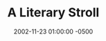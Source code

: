 ---
_schema: default
title: A Literary Stroll
link: https://www.geocaching.com/geocache/GC8B90
owner: The Caching Nuts (formerly Team Jim & Linda)
date: 2002-11-23 01:00:00 -0500
log_type: Found it
display_coords: N 40° 29.709' W 075° 29.051'
latitude: '40.49515'
longitude: '-75.484183'
first_stage: true
bogus: false
zhanna_log:  >-
  Hi, J & L!


  We finally decided to take a trip to this neck of the woods and try some caching down here. We had a lovely day for the drive! The sun was bright and warm, which almost made up for the extremely strong, cold wind. We found all four parts with ease as your coordinates were right on (it didn't hurt that we got all the answers correct, either 😉). We really enjoy this kind of challenge! Everything was in good condition except for container #2, which unfortunately was very wet inside. The clue can still be read, but the ink is running and I fear it may not be legible much longer. The cache itself was very nicely concealed and in a nice location (if you avoid the thorns). We left a Lego set and took the Art Vandelay space shuttle travel bug. Thanks for a fine walk and a fun challenge on a bright and blustery day!


  Zhanna and Aaron
image_gallery_zh: gallery2
image_gallery_zh_class: 2by2
post_id: 277
---
